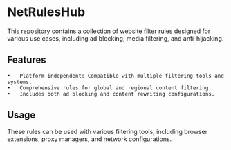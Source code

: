 # NetRulesHub

This repository contains a collection of website filter rules designed for various use cases, including ad blocking, media filtering, and anti-hijacking.

## Features
	•	Platform-independent: Compatible with multiple filtering tools and systems.
	•	Comprehensive rules for global and regional content filtering.
	•	Includes both ad blocking and content rewriting configurations.

## Usage
These rules can be used with various filtering tools, including browser extensions, proxy managers, and network configurations. 
